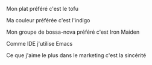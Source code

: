 Mon plat préféré c'est le tofu

Ma couleur préférée c'est l'indigo

Mon groupe de bossa-nova préféré c'est Iron Maiden

Comme IDE j'utilise Emacs

Ce que j'aime le plus dans le marketing c'est la sincérité